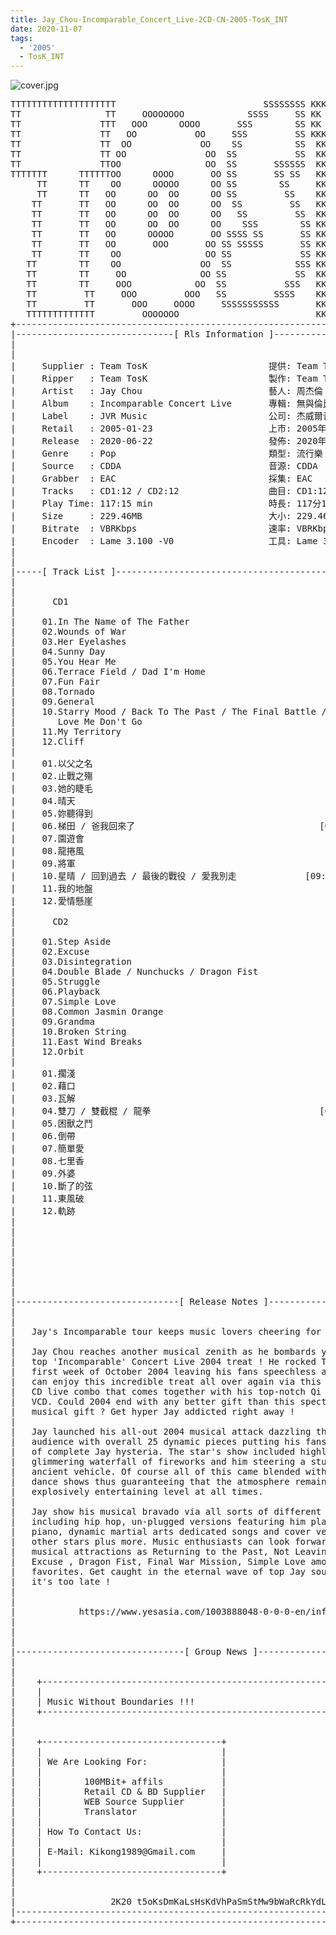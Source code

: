 ```yaml
---
title: Jay_Chou-Incomparable_Concert_Live-2CD-CN-2005-TosK_INT
date: 2020-11-07
tags: 
  - '2005'
  - TosK_INT
---
```


![cover.jpg](https://goindex.65style.workers.dev/3:/Music/Jay_Chou-Incomparable_Concert_Live-2CD-CN-2005-TosK_INT/000-jay_chou-incomparable_concert_live-2cd-cn-2005-proof-tosk.jpg)

<retrotxt v-slot>
<pre class="has-text-plain text-1x font-ibm_vga_8x16">TTTTTTTTTTTTTTTTTTTT                            SSSSSSSS KKKKKKKK  KKKKKKKKKKKKKK
TT                TT     OOOOOOOO            SSSS     SS KK   KKK  KKKK        KK
TT               TTT   OOO      OOOO       SSS        SS KK    KKK  KKK        KK
TT               TT   OO           OO     SSS         SS KKK      KKKK        KK
TT               TT  OO             OO    SS          SS  KK       KK        KK
TT               TT OO               OO  SS           SS  KK                KK
TT               TTOO                OO  SS       SSSSSS  KK                KK
TTTTTTT      TTTTTTOO      OOOO       OO SS       SS SS   KK               KK
     TT      TT    OO      OOOOO      OO SS        SS     KK              KK
     TT      TT   OO      OO  OO      OO SS         SS    KK              KK
    TT       TT   OO      OO  OO      OO  SS         SS   KK               KK
    TT       TT   OO      OO  OO      OO   SS         SS  KK                KK
    TT       TT   OO      OO  OO      OO    SSS        SS KK                 KK
    TT       TT   OO      OOOOO       OO SSSS SS       SS KK                  KK
    TT       TT   OO       OOO       OO SS SSSSS       SS KK                   KK
    TT       TT    OO                OO SS             SS KK       KK           KK
   TT        TT    OO               OO  SS            SSS KK      KKKK         KK
   TT        TT     OO              OO SS             SS  KK      KK KK       KK
   TT        TT     OOO            OO  SS           SSS   KK      KK  KK    KKK
   TT         TT     OOO         OOO   SS         SSSS    KK       KK  KK  KKK
   TT         TT       OOO     OOOO     SSSSSSSSSSS       KK KKKKKKKK  KK KKK
   TTTTTTTTTTTTT         OOOOOOO                          KKKK          KKKK
+------------------------------------------------------------------------------+
|------------------------------[ Rls Information ]-----------------------------|
|                                                                              |
|                                                                              |
|     Supplier : Team TosK                       提供: Team TosK               |
|     Ripper   : Team TosK                       製作: Team TosK               |
|     Artist   : Jay Chou                        藝人: 周杰倫                  |
|     Album    : Incomparable Concert Live       專輯: 無與倫比演唱會          |
|     Label    : JVR Music                       公司: 杰威爾音樂              |
|     Retail   : 2005-01-23                      上市: 2005年01月23日          |
|     Release  : 2020-06-22                      發佈: 2020年06月22日          |
|     Genre    : Pop                             類型: 流行樂                  |
|     Source   : CDDA                            音源: CDDA                    |
|     Grabber  : EAC                             採集: EAC                     |
|     Tracks   : CD1:12 / CD2:12                 曲目: CD1:12 / CD2:12首       |
|     Play Time: 117:15 min                      時長: 117分15秒               |
|     Size     : 229.46MB                        大小: 229.46 MB               |
|     Bitrate  : VBRKbps                         速率: VBRKbps                 |
|     Encoder  : Lame 3.100 -V0                  工具: Lame 3.100 -V0          |
|                                                                              |
|                                                                              |
|-----[ Track List ]-----------------------------------------------------------|
|                                                                              |
|                                                                              |
|       CD1                                                                    |
|                                                                              |
|     01.In The Name of The Father                           [06:00]           |
|     02.Wounds of War                                       [04:38]           |
|     03.Her Eyelashes                                       [03:51]           |
|     04.Sunny Day                                           [04:59]           |
|     05.You Hear Me                                         [03:50]           |
|     06.Terrace Field / Dad I'm Home                        [04:37]           |
|     07.Fun Fair                                            [04:19]           |
|     08.Tornado                                             [04:08]           |
|     09.General                                             [03:02]           |
|     10.Starry Mood / Back To The Past / The Final Battle / [09:14]           |
|        Love Me Don't Go                                                      |
|     11.My Territory                                        [03:59]           |
|     12.Cliff                                               [04:22]           |
|                                                                              |
|     01.以父之名                                            [06:00]           |
|     02.止戰之殤                                            [04:38]           |
|     03.她的睫毛                                            [03:51]           |
|     04.晴天                                                [04:59]           |
|     05.妳聽得到                                            [03:50]           |
|     06.梯田 / 爸我回來了                                   [04:37]           |
|     07.園遊會                                              [04:19]           |
|     08.龍捲風                                              [04:08]           |
|     09.將軍                                                [03:02]           |
|     10.星晴 / 回到過去 / 最後的戰役 / 愛我別走             [09:14]           |
|     11.我的地盤                                            [03:59]           |
|     12.愛情懸崖                                            [04:22]           |
|                                                                              |
|       CD2                                                                    |
|                                                                              |
|     01.Step Aside                                          [04:22]           |
|     02.Excuse                                              [04:22]           |
|     03.Disintegration                                      [03:37]           |
|     04.Double Blade / Nunchucks / Dragon Fist              [07:01]           |
|     05.Struggle                                            [04:24]           |
|     06.Playback                                            [04:36]           |
|     07.Simple Love                                         [06:34]           |
|     08.Common Jasmin Orange                                [05:02]           |
|     09.Grandma                                             [04:18]           |
|     10.Broken String                                       [04:50]           |
|     11.East Wind Breaks                                    [05:15]           |
|     12.Orbit                                               [06:35]           |
|                                                                              |
|     01.擱淺                                                [04:22]           |
|     02.藉口                                                [04:22]           |
|     03.瓦解                                                [03:37]           |
|     04.雙刀 / 雙截棍 / 龍拳                                [07:01]           |
|     05.困獸之鬥                                            [04:24]           |
|     06.倒帶                                                [04:36]           |
|     07.簡單愛                                              [06:34]           |
|     08.七里香                                              [05:02]           |
|     09.外婆                                                [04:18]           |
|     10.斷了的弦                                            [04:50]           |
|     11.東風破                                              [05:15]           |
|     12.軌跡                                                [06:35]           |
|                                                            -------           |
|                                                            117:15 min        |
|                                                            229.46 MB         |
|                                                                              |
|                                                                              |
|                                                                              |
|                                                                              |
|                                                                              |
|-------------------------------[ Release Notes ]------------------------------|
|                                                                              |
|                                                                              |
|   Jay's Incomparable tour keeps music lovers cheering for more !             |
|                                                                              |
|   Jay Chou reaches another musical zenith as he bombards you with his        |
|   top 'Incomparable' Concert Live 2004 treat ! He rocked Taipei in the       |
|   first week of October 2004 leaving his fans speechless and now you         |
|   can enjoy this incredible treat all over again via this incredible 2       |
|   CD live combo that comes together with his top-notch Qi Li Xiang MV        |
|   VCD. Could 2004 end with any better gift than this spectacular             |
|   musical gift ? Get hyper Jay addicted right away !                         |
|                                                                              |
|   Jay launched his all-out 2004 musical attack dazzling the Taipei           |
|   audience with overall 25 dynamic pieces putting his fans into state        |
|   of complete Jay hysteria. The star's show included highlights like a       |
|   glimmering waterfall of fireworks and him steering a stunning              |
|   ancient vehicle. Of course all of this came blended with outstanding       |
|   dance shows thus guaranteeing that the atmosphere remained at an           |
|   explosively entertaining level at all times.                               |
|                                                                              |
|   Jay show his musical bravado via all sorts of different music styles       |
|   including hip hop, un-plugged versions featuring him playing the           |
|   piano, dynamic martial arts dedicated songs and cover versions of          |
|   other stars plus more. Music enthusiasts can look forward to such          |
|   musical attractions as Returning to the Past, Not Leaving My Love,         |
|   Excuse , Dragon Fist, Final War Mission, Simple Love among other           |
|   favorites. Get caught in the eternal wave of top Jay sounds before         |
|   it's too late !                                                            |
|                                                                              |
|                                                                              |
|            https://www.yesasia.com/1003888048-0-0-0-en/info.html             |
|                                                                              |
|                                                                              |
|                                                                              |
|--------------------------------[ Group News ]--------------------------------|
|                                                                              |
|                                                                              |
|    +--------------------------------------------------------------------+    |
|    |                                                                    |    |
|    | Music Without Boundaries !!!                                       |    |
|    +--------------------------------------------------------------------+    |
|                                                                              |
|                                                                              |
|    +----------------------------------+                                      |
|    |                                  |                                      |
|    | We Are Looking For:              |                                      |
|    |                                  |                                      |
|    |        100MBit+ affils           |                                      |
|    |        Retail CD &amp; BD Supplier   |                                      |
|    |        WEB Source Supplier       |                                      |
|    |        Translator                |                                      |
|    |                                  |                                      |
|    | How To Contact Us:               |                                      |
|    |                                  |                                      |
|    | E-Mail: Kikong1989@Gmail.com     |                                      |
|    |                                  |                    RlS No. 1829      |
|    +----------------------------------+                                      |
|                                                                              |
|                                                                              |
|                  2K20 t5oKsDmKaLsHsKdVhPaSmStMw9bWaRcRkYdL                   |
|------------------------------------------------------------------------------|
+------------------------------------------------------------------------------+
<span class="dos-cursor">_</span></pre>
</retrotxt>

<a-player 
    :options="{
        audio: [
          {
            name: '以父之名',
            artist: '周杰倫',
            url: 'https://goindex.65style.workers.dev/3:/Music/Jay_Chou-Incomparable_Concert_Live-2CD-CN-2005-TosK_INT/101-jay_chou-in_the_name_of_the_father-tosk.mp3',
            cover: 'https://goindex.65style.workers.dev/3:/Music/Jay_Chou-Incomparable_Concert_Live-2CD-CN-2005-TosK_INT/000-jay_chou-incomparable_concert_live-2cd-cn-2005-proof-tosk.jpg',
            theme: '#ebd0c2'
          },
        ]
    }"
/>

<download url="https://mirrorace.org/m/53N4H"/>

